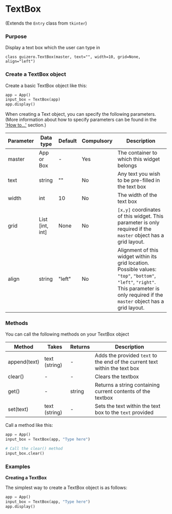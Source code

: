 # TextBox

(Extends the `Entry` class from `tkinter`)

### Purpose
Display a text box which the user can type in

```
class guizero.TextBox(master, text="", width=10, grid=None, align="left")
```

### Create a TextBox object

Create a basic TextBox object like this:

```python
app = App()
input_box = TextBox(app)
app.display()
```


When creating a Text object, you can specify the following parameters. (More information about how to specify parameters can be found in the ['How to...'](./howto/) section.)

| Parameter | Data type | Default | Compulsory | Description                         |
| --------- | --------- | ------- | ---------- | -------------------------|
| master    | App or Box   | - | Yes       | The container to which this widget belongs
| text   | string    | ""  | No         | Any text you wish to be pre-filled in the text box |
| width   | int    | 10     | No         | The width of the text box|
| grid   | List [int, int]   | None     | No         | `[x,y]` coordinates of this widget. This parameter is only required if the `master` object has a grid layout. |
| align   | string     | "left"     | No         | Alignment of this widget within its grid location. Possible values: `"top"`, `"bottom"`, `"left"`, `"right"`. This parameter is only required if the `master` object has a grid layout.  |


### Methods

You can call the following methods on your TextBox object

| Method        | Takes     | Returns    | Description                |
| ------------- | ------------- | ---------- | -------------------------- |
| append(text)  | text (string) | -          | Adds the provided `text` to the end of the current text within the text box |
| clear()   | -             | -          | Clears the textbox            |
| get() | - | string |  Returns a string containing current contents of the textbox |
| set(text) | text (string) | - |  Sets the text within the text box to the `text` provided |

Call a method like this:

```python
app = App()
input_box = TextBox(app, "Type here")

# Call the clear() method
input_box.clear()  
```

### Examples

**Creating a TextBox**

The simplest way to create a TextBox  object is as follows:

```python
app = App()
input_box = TextBox(app, "Type here")
app.display()
```
